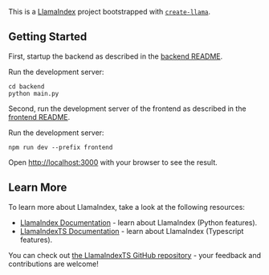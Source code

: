 This is a [LlamaIndex](https://www.llamaindex.ai/) project bootstrapped with [`create-llama`](https://github.com/run-llama/create-llama).

## Getting Started

First, startup the backend as described in the [backend README](./backend/README.md).

Run the development server:

```shell
cd backend
python main.py
```

Second, run the development server of the frontend as described in the [frontend README](./frontend/README.md).

Run the development server:

```shell
npm run dev --prefix frontend
```

Open [http://localhost:3000](http://localhost:3000) with your browser to see the result.

## Learn More

To learn more about LlamaIndex, take a look at the following resources:

- [LlamaIndex Documentation](https://docs.llamaindex.ai) - learn about LlamaIndex (Python features).
- [LlamaIndexTS Documentation](https://ts.llamaindex.ai) - learn about LlamaIndex (Typescript features).

You can check out [the LlamaIndexTS GitHub repository](https://github.com/run-llama/LlamaIndexTS) - your feedback and contributions are welcome!
